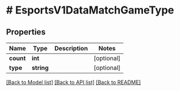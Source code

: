# # EsportsV1DataMatchGameType

## Properties

Name | Type | Description | Notes
------------ | ------------- | ------------- | -------------
**count** | **int** |  | [optional]
**type** | **string** |  | [optional]

[[Back to Model list]](../../README.md#models) [[Back to API list]](../../README.md#endpoints) [[Back to README]](../../README.md)
